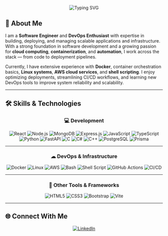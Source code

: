 <div align="center">

![Typing SVG](https://readme-typing-svg.herokuapp.com?font=Poppins&weight=600&size=28&duration=3000&pause=1000&color=6366F1&center=true&vCenter=true&width=700&height=80&lines=Hi%2C+my+name+is+Ahmed+Raza;I+am+a+Software+Engineer+%26+DevOps+Enthusiast)

</div>

## 🚀 About Me

I am a **Software Engineer** and **DevOps Enthusiast** with expertise in building, deploying, and managing scalable applications and infrastructure.  
With a strong foundation in software development and a growing passion for **cloud computing**, **containerization**, and **automation**, I work across the stack — from code to deployment pipelines.  

Currently, I have extensive experience with **Docker**, container orchestration basics, **Linux systems**, **AWS cloud services**, and **shell scripting**. I enjoy optimizing deployments, streamlining CI/CD workflows, and learning new DevOps tools to improve system reliability and scalability.  

---

## 🛠 Skills & Technologies

<div align="center">

### **💻 Development**
![React](https://img.shields.io/badge/-React-61DAFB?style=for-the-badge&logo=react&logoColor=black)
![Node.js](https://img.shields.io/badge/-Node.js-339933?style=for-the-badge&logo=nodedotjs&logoColor=white)
![MongoDB](https://img.shields.io/badge/-MongoDB-47A248?style=for-the-badge&logo=mongodb&logoColor=white)
![Express.js](https://img.shields.io/badge/-Express.js-000000?style=for-the-badge&logo=express&logoColor=white)
![JavaScript](https://img.shields.io/badge/-JavaScript-F7DF1E?style=for-the-badge&logo=javascript&logoColor=black)
![TypeScript](https://img.shields.io/badge/-TypeScript-3178C6?style=for-the-badge&logo=typescript&logoColor=white)
![Python](https://img.shields.io/badge/-Python-3776AB?style=for-the-badge&logo=python&logoColor=white)
![FastAPI](https://img.shields.io/badge/-FastAPI-009688?style=for-the-badge&logo=fastapi&logoColor=white)
![C](https://img.shields.io/badge/-C-A8B9CC?style=for-the-badge&logo=c&logoColor=black)
![C#](https://img.shields.io/badge/-C%23-239120?style=for-the-badge&logo=csharp&logoColor=white)
![C++](https://img.shields.io/badge/-C++-00599C?style=for-the-badge&logo=cplusplus&logoColor=white)
![PostgreSQL](https://img.shields.io/badge/-PostgreSQL-4169E1?style=for-the-badge&logo=postgresql&logoColor=white)
![Prisma](https://img.shields.io/badge/-Prisma-2D3748?style=for-the-badge&logo=prisma&logoColor=white)

---

### **☁ DevOps & Infrastructure**
![Docker](https://img.shields.io/badge/-Docker-2496ED?style=for-the-badge&logo=docker&logoColor=white)
![Linux](https://img.shields.io/badge/-Linux-FCC624?style=for-the-badge&logo=linux&logoColor=black)
![AWS](https://img.shields.io/badge/-AWS-232F3E?style=for-the-badge&logo=amazonaws&logoColor=white)
![Bash](https://img.shields.io/badge/-Bash-4EAA25?style=for-the-badge&logo=gnubash&logoColor=white)
![Shell Script](https://img.shields.io/badge/-Shell_Scripting-121011?style=for-the-badge&logo=gnu-bash&logoColor=white)
![GitHub Actions](https://img.shields.io/badge/-GitHub_Actions-2088FF?style=for-the-badge&logo=githubactions&logoColor=white)
![CI/CD](https://img.shields.io/badge/-CI%2FCD-000000?style=for-the-badge&logo=gitlab&logoColor=white)

---

### **🎨 Other Tools & Frameworks**
![HTML5](https://img.shields.io/badge/-HTML5-E34F26?style=for-the-badge&logo=html5&logoColor=white)
![CSS3](https://img.shields.io/badge/-CSS3-1572B6?style=for-the-badge&logo=css3&logoColor=white)
![Bootstrap](https://img.shields.io/badge/-Bootstrap-7952B3?style=for-the-badge&logo=bootstrap&logoColor=white)
![Vite](https://img.shields.io/badge/-Vite-646CFF?style=for-the-badge&logo=vite&logoColor=white)

</div>

---

## 🌐 Connect With Me

<div align="center">
  
[![LinkedIn](https://img.shields.io/badge/-LinkedIn-0A66C2?style=for-the-badge&logo=linkedin&logoColor=white)](https://www.linkedin.com/in/ahmed0raza/)

</div>
